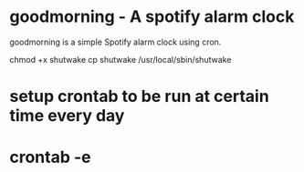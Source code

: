# goodmorning - A spotify alarm clock

goodmorning is a simple Spotify alarm clock using cron.

chmod +x shutwake
cp shutwake /usr/local/sbin/shutwake

# setup crontab to be run at certain time every day
# crontab -e

